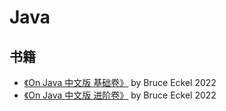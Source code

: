 # Java

## 书籍
- [《On Java 中文版 基础卷》](https://book.douban.com/subject/35751619/) by Bruce Eckel 2022
- [《On Java 中文版 进阶卷》](https://book.douban.com/subject/35751623/) by Bruce Eckel 2022
